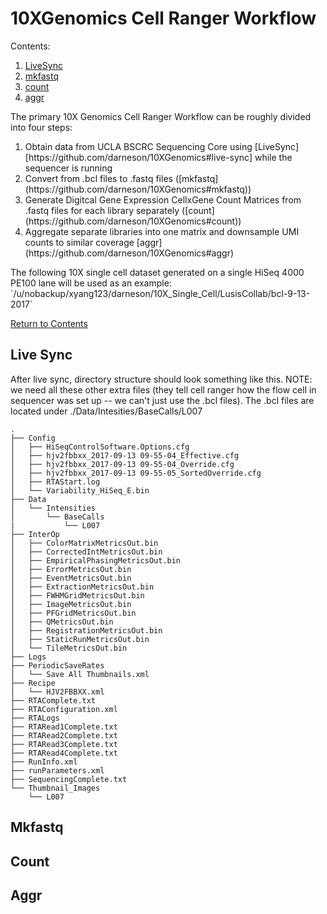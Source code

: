 # 10XGenomics Cell Ranger Workflow

Contents: <br />
1. [LiveSync](https://github.com/darneson/10XGenomics#live-sync) <br />
2. [mkfastq](https://github.com/darneson/10XGenomics#mkfastq) <br />
3. [count](https://github.com/darneson/10XGenomics#count) <br />
4. [aggr](https://github.com/darneson/10XGenomics#aggr) <br />

The primary 10X Genomics Cell Ranger Workflow can be roughly divided into four steps:
<ol>
  <li>Obtain data from UCLA BSCRC Sequencing Core using [LiveSync][https://github.com/darneson/10XGenomics#live-sync] while the sequencer is running</li>
  <li>Convert from .bcl files to .fastq files ([mkfastq](https://github.com/darneson/10XGenomics#mkfastq))</li>
  <li>Generate Digitcal Gene Expression CellxGene Count Matrices from .fastq files for each library separately ([count](https://github.com/darneson/10XGenomics#count))</li>
  <li>Aggregate separate libraries into one matrix and downsample UMI counts to similar coverage [aggr](https://github.com/darneson/10XGenomics#aggr)</li>
</ol>
The following 10X single cell dataset generated on a single HiSeq 4000 PE100 lane will be used as an example: <br />
`/u/nobackup/xyang123/darneson/10X_Single_Cell/LusisCollab/bcl-9-13-2017` <br />

[Return to Contents](https://github.com/darneson/10XGenomics/#10xgenomics-cell-ranger-workflow)

## Live Sync

After live sync, directory structure should look something like this. NOTE: we need all these other extra files (they tell cell ranger how the flow cell in sequencer was set up -- we can't just use the .bcl files).
The .bcl files are located under ./Data/Intesities/BaseCalls/L007
```
.
├── Config
│   ├── HiSeqControlSoftware.Options.cfg
│   ├── hjv2fbbxx_2017-09-13 09-55-04_Effective.cfg
│   ├── hjv2fbbxx_2017-09-13 09-55-04_Override.cfg
│   ├── hjv2fbbxx_2017-09-13 09-55-05_SortedOverride.cfg
│   ├── RTAStart.log
│   └── Variability_HiSeq_E.bin
├── Data
│   └── Intensities
│       └── BaseCalls
|           └── L007
├── InterOp
│   ├── ColorMatrixMetricsOut.bin
│   ├── CorrectedIntMetricsOut.bin
│   ├── EmpiricalPhasingMetricsOut.bin
│   ├── ErrorMetricsOut.bin
│   ├── EventMetricsOut.bin
│   ├── ExtractionMetricsOut.bin
│   ├── FWHMGridMetricsOut.bin
│   ├── ImageMetricsOut.bin
│   ├── PFGridMetricsOut.bin
│   ├── QMetricsOut.bin
│   ├── RegistrationMetricsOut.bin
│   ├── StaticRunMetricsOut.bin
│   └── TileMetricsOut.bin
├── Logs
├── PeriodicSaveRates
│   └── Save All Thumbnails.xml
├── Recipe
│   └── HJV2FBBXX.xml
├── RTAComplete.txt
├── RTAConfiguration.xml
├── RTALogs
├── RTARead1Complete.txt
├── RTARead2Complete.txt
├── RTARead3Complete.txt
├── RTARead4Complete.txt
├── RunInfo.xml
├── runParameters.xml
├── SequencingComplete.txt
└── Thumbnail_Images
    └── L007
```

## Mkfastq

## Count

## Aggr
